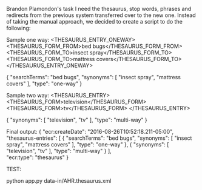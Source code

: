 Brandon Plamondon's task
I need the thesaurus, stop words, phrases and redirects from the previous system transferred over to the new one.
Instead of taking the manual approach, we decided to create a script to do the following:

Sample one way:
<THESAURUS_ENTRY_ONEWAY>
	<THESAURUS_FORM_FROM>bed bugs</THESAURUS_FORM_FROM>
	<THESAURUS_FORM_TO>insect spray</THESAURUS_FORM_TO>
	<THESAURUS_FORM_TO>mattress covers</THESAURUS_FORM_TO>
</THESAURUS_ENTRY_ONEWAY>


{
    "searchTerms": "bed bugs",
    "synonyms": [
    	"insect spray", 
    	"mattress covers"
	],
    "type": "one-way"
}

Sample two way:
<THESAURUS_ENTRY>
	<THESAURUS_FORM>television</THESAURUS_FORM>
	<THESAURUS_FORM>tv</THESAURUS_FORM>
</THESAURUS_ENTRY>

{
    "synonyms": [
        "television",
        "tv"
    ],
    "type": "multi-way"
}

Final output:
{
    "ecr:createDate": "2016-08-26T10:52:18.211-05:00",
    "thesaurus-entries": [
	    {
		    "searchTerms": "bed bugs",
		    "synonyms": [
		    	"insect spray", 
		    	"mattress covers"
			],
		    "type": "one-way"
		},
		{
		    "synonyms": [
		        "television",
		        "tv"
		    ],
		    "type": "multi-way"
		}
    ],	
    "ecr:type": "thesaurus"
}

TEST:

python app.py data-in/AHR.thesaurus.xml